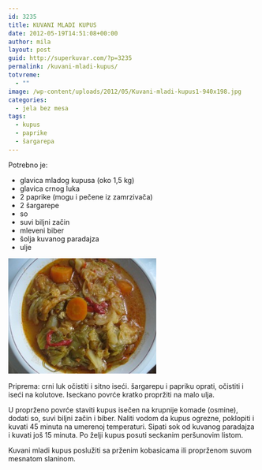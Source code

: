 ```yaml
---
id: 3235
title: KUVANI MLADI KUPUS
date: 2012-05-19T14:51:08+00:00
author: mila
layout: post
guid: http://superkuvar.com/?p=3235
permalink: /kuvani-mladi-kupus/
totvreme:
  - ""
image: /wp-content/uploads/2012/05/Kuvani-mladi-kupus1-940x198.jpg
categories:
  - jela bez mesa
tags:
  - kupus
  - paprike
  - šargarepa
---
```

Potrebno je:

  * glavica mladog kupusa (oko 1,5 kg)
  * glavica crnog luka
  * 2 paprike (mogu i pečene iz zamrzivača)
  * 2 šargarepe
  * so
  * suvi biljni začin
  * mleveni biber
  * šolja kuvanog paradajza
  * ulje

<img class="alignnone size-medium wp-image-3237" title="Kuvani mladi kupus" src="/wp-content/uploads/2012/05/Kuvani-mladi-kupus1-e1337438903246-300x234.jpg" alt="" width="300" height="234" /> 

Priprema: crni luk očistiti i sitno iseći. šargarepu i papriku oprati, očistiti i iseći na kolutove. Iseckano povrće kratko propržiti na malo ulja.

U proprženo povrće staviti kupus isečen na krupnije komade (osmine), dodati so, suvi biljni začin i biber. Naliti vodom da kupus ogrezne, poklopiti i kuvati 45 minuta na umerenoj temperaturi. Sipati sok od kuvanog paradajza i kuvati još 15 minuta. Po želji kupus posuti seckanim peršunovim listom.

Kuvani mladi kupus poslužiti sa prženim kobasicama ili proprženom suvom mesnatom slaninom.